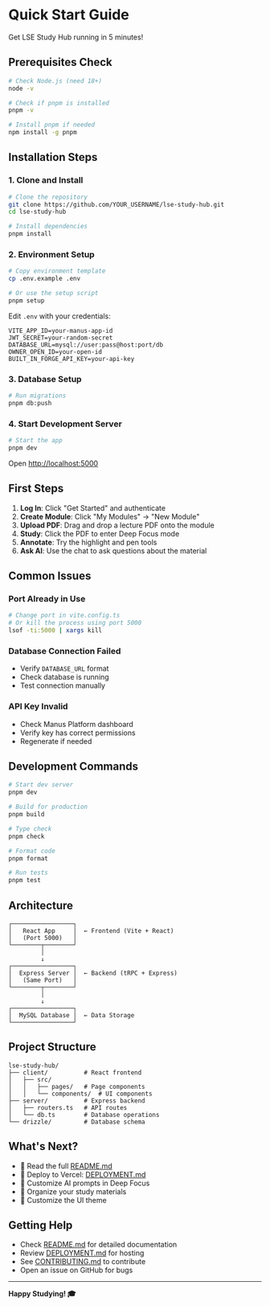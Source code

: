 # Quick Start Guide

Get LSE Study Hub running in 5 minutes!

## Prerequisites Check

```bash
# Check Node.js (need 18+)
node -v

# Check if pnpm is installed
pnpm -v

# Install pnpm if needed
npm install -g pnpm
```

## Installation Steps

### 1. Clone and Install

```bash
# Clone the repository
git clone https://github.com/YOUR_USERNAME/lse-study-hub.git
cd lse-study-hub

# Install dependencies
pnpm install
```

### 2. Environment Setup

```bash
# Copy environment template
cp .env.example .env

# Or use the setup script
pnpm setup
```

Edit `.env` with your credentials:

```env
VITE_APP_ID=your-manus-app-id
JWT_SECRET=your-random-secret
DATABASE_URL=mysql://user:pass@host:port/db
OWNER_OPEN_ID=your-open-id
BUILT_IN_FORGE_API_KEY=your-api-key
```

### 3. Database Setup

```bash
# Run migrations
pnpm db:push
```

### 4. Start Development Server

```bash
# Start the app
pnpm dev
```

Open [http://localhost:5000](http://localhost:5000)

## First Steps

1. **Log In**: Click "Get Started" and authenticate
2. **Create Module**: Click "My Modules" → "New Module"
3. **Upload PDF**: Drag and drop a lecture PDF onto the module
4. **Study**: Click the PDF to enter Deep Focus mode
5. **Annotate**: Try the highlight and pen tools
6. **Ask AI**: Use the chat to ask questions about the material

## Common Issues

### Port Already in Use

```bash
# Change port in vite.config.ts
# Or kill the process using port 5000
lsof -ti:5000 | xargs kill
```

### Database Connection Failed

- Verify `DATABASE_URL` format
- Check database is running
- Test connection manually

### API Key Invalid

- Check Manus Platform dashboard
- Verify key has correct permissions
- Regenerate if needed

## Development Commands

```bash
# Start dev server
pnpm dev

# Build for production
pnpm build

# Type check
pnpm check

# Format code
pnpm format

# Run tests
pnpm test
```

## Architecture

```
┌─────────────────┐
│   React App     │  ← Frontend (Vite + React)
│   (Port 5000)   │
└────────┬────────┘
         │
         ↓
┌─────────────────┐
│  Express Server │  ← Backend (tRPC + Express)
│   (Same Port)   │
└────────┬────────┘
         │
         ↓
┌─────────────────┐
│  MySQL Database │  ← Data Storage
└─────────────────┘
```

## Project Structure

```
lse-study-hub/
├── client/          # React frontend
│   ├── src/
│   │   ├── pages/   # Page components
│   │   └── components/  # UI components
├── server/          # Express backend
│   ├── routers.ts   # API routes
│   └── db.ts        # Database operations
└── drizzle/         # Database schema
```

## What's Next?

- 📖 Read the full [README.md](README.md)
- 🚀 Deploy to Vercel: [DEPLOYMENT.md](DEPLOYMENT.md)
- 🔧 Customize AI prompts in Deep Focus
- 📝 Organize your study materials
- 🎨 Customize the UI theme

## Getting Help

- Check [README.md](README.md) for detailed documentation
- Review [DEPLOYMENT.md](DEPLOYMENT.md) for hosting
- See [CONTRIBUTING.md](CONTRIBUTING.md) to contribute
- Open an issue on GitHub for bugs

---

**Happy Studying! 🎓**

